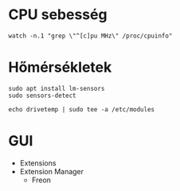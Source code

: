 # CPU sebesség

`watch -n.1 "grep \"^[c]pu MHz\" /proc/cpuinfo"`

# Hőmérsékletek

```
sudo apt install lm-sensors
sudo sensors-detect
```

```
echo drivetemp | sudo tee -a /etc/modules
```

# GUI

- Extensions
- Extension Manager
  - Freon
